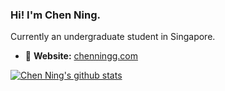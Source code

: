 ### Hi! I'm Chen Ning.

Currently an undergraduate student in Singapore.

- 📇 **Website:** [chenningg.com](https://chenningg.com)

[![Chen Ning's github stats](https://github-readme-stats.vercel.app/api?username=chenningg&theme=tokyonight)](https://chenningg.com/)
